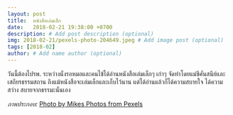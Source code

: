 ```yaml
---
layout: post
title:  หนังสือเล่มเล็ก
date:   2018-02-21 19:38:00 +0700
description: # Add post description (optional)
img: 2018-02-21/pexels-photo-204649.jpeg # Add image post (optional)
tags: [2018-02]
author: # Add name author (optional)
---
```

วันนี้ต้องไปรพ. ระหว่างนั่งรอหมอและคนไข้ได้อ่านหนังสือเล่มเล็กๆ เก่าๆ จัดทำโดยแม่ชีศันสนีย์และเสถียรธรรมสถาน ถึงแม้หนังสือจะเล่มเล็กและเก็บไว้นาน แต่ได้อ่านแล้วก็ได้ความสบายใจ ได้ความสว่าง สบายจากธรรมะนั่นเอง

*ภาพประกอบ:* [Photo by Mikes Photos from Pexels](https://www.pexels.com/photo/adult-ancient-art-asia-204649/)
